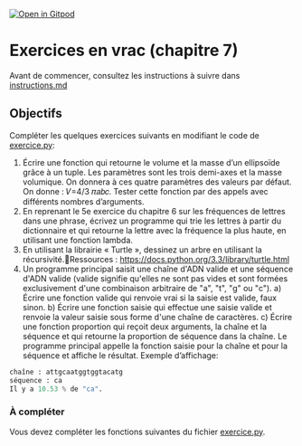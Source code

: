 [![Open in Gitpod](https://gitpod.io/button/open-in-gitpod.svg)](https://gitpod-redirect-0.herokuapp.com/)

# Exercices en vrac (chapitre 7)

Avant de commencer, consultez les instructions à suivre dans [instructions.md](instructions.md)

## Objectifs

Compléter les quelques exercices suivants en modifiant le code de [exercice.py](exercice.py):

1. Écrire une fonction qui retourne le volume et la masse d’un ellipsoïde grâce à un tuple. Les paramètres sont les trois demi-axes et la masse volumique. On donnera à ces quatre paramètres des valeurs par défaut. On donne : 𝑉=4/3 𝜋𝑎𝑏𝑐. Tester cette fonction par des appels avec différents nombres d’arguments.
2. En reprenant le 5e exercice du chapitre 6 sur les fréquences de lettres dans une phrase, écrivez un programme qui trie les lettres à partir du dictionnaire et qui retourne la lettre avec la fréquence la plus haute, en utilisant une fonction lambda.
3. En utilisant la librairie « Turtle », dessinez un arbre en utilisant la récursivité.Ressources : https://docs.python.org/3.3/library/turtle.html
5. Un programme principal saisit une chaîne d'ADN valide et une séquence d'ADN valide (valide signifie qu'elles ne sont pas vides et sont formées exclusivement d'une combinaison arbitraire de "a", "t", "g" ou "c"). 
    a) Écrire une fonction valide qui renvoie vrai si la saisie est valide, faux sinon.
    b) Écrire une fonction saisie qui effectue une saisie valide et renvoie la valeur saisie sous forme d'une chaîne de caractères.
    c) Écrire une fonction proportion qui reçoit deux arguments, la chaîne et la séquence et qui retourne la proportion de séquence dans la chaîne.
Le programme principal appelle la fonction saisie pour la chaîne et pour la séquence et affiche le résultat.
Exemple d’affichage:
```python
chaîne : attgcaatggtggtacatg
séquence : ca
Il y a 10.53 % de "ca".
```


### À compléter
Vous devez compléter les fonctions suivantes du fichier [exercice.py](exercice.py).


